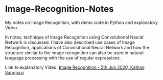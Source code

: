 # Image-Recognition-Notes
My notes on Image Recognition, with demo code in Python and explanatory Video.

In notes, technique of Image Recognition using Convolutional Neural Network is discussed. I have also described use cases of Image Recognition, applications of Convolutional Neural Network and how the structure similar to the image recognition can also be used in natural language processing with the use of regular expressions.

Link to explanatory Video: [Image Recognition - 5th Jun 2020, Kathan Sanghavi](https://youtu.be/bd-1fQvlSp0)
